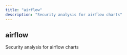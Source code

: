 ```yaml
---
title: "airflow"
description: "Security analysis for airflow charts"
---
```


## airflow

Security analysis for airflow charts
